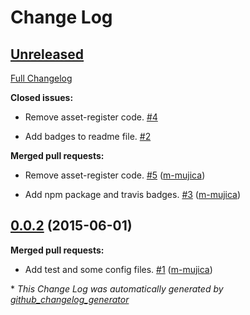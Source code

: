 # Change Log

## [Unreleased](https://github.com/stealjs/steal-css/tree/HEAD)

[Full Changelog](https://github.com/stealjs/steal-css/compare/0.0.2...HEAD)

**Closed issues:**

- Remove asset-register code. [\#4](https://github.com/stealjs/steal-css/issues/4)

- Add badges to readme file.  [\#2](https://github.com/stealjs/steal-css/issues/2)

**Merged pull requests:**

- Remove asset-register code. [\#5](https://github.com/stealjs/steal-css/pull/5) ([m-mujica](https://github.com/m-mujica))

- Add npm package and travis badges. [\#3](https://github.com/stealjs/steal-css/pull/3) ([m-mujica](https://github.com/m-mujica))

## [0.0.2](https://github.com/stealjs/steal-css/tree/0.0.2) (2015-06-01)

**Merged pull requests:**

- Add test and some config files. [\#1](https://github.com/stealjs/steal-css/pull/1) ([m-mujica](https://github.com/m-mujica))



\* *This Change Log was automatically generated by [github_changelog_generator](https://github.com/skywinder/Github-Changelog-Generator)*